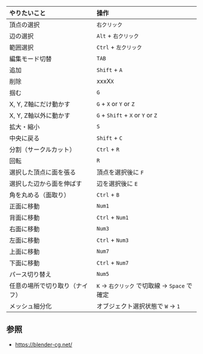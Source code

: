|やりたいこと|操作|
|:--|:--|
|頂点の選択|`右クリック`|
|辺の選択|`Alt` + `右クリック`|
|範囲選択|`Ctrl` + `左クリック`|
|編集モード切替|`TAB`|
|追加|`Shift` + `A`|
|削除|xxxX`X`|
|掴む|`G`|
|X, Y, Z軸にだけ動かす|`G` + `X` or `Y` or `Z`|
|X, Y, Z軸以外に動かす|`G` + `Shift` + `X` or `Y` or `Z`|
|拡大・縮小|`S`|
|中央に戻る|`Shift` + `C`|
|分割（サークルカット）|`Ctrl` + `R`|
|回転|`R`|
|選択した頂点に面を張る|頂点を選択後に `F`|
|選択した辺から面を伸ばす|辺を選択後に `E`|
|角を丸める（面取り）|`Ctrl` + `B`|
|正面に移動|`Num1`|
|背面に移動|`Ctrl` + `Num1`|
|右面に移動|`Num3`|
|左面に移動|`Ctrl` + `Num3`|
|上面に移動|`Num7`|
|下面に移動|`Ctrl` + `Num7`|
|パース切り替え|`Num5`|
|任意の場所で切り取り（ナイフ）|`K` -> `右クリック` で切取線 -> `Space` で確定|
|メッシュ細分化|オブジェクト選択状態で `W` -> `1`|

## 参照

* https://blender-cg.net/
